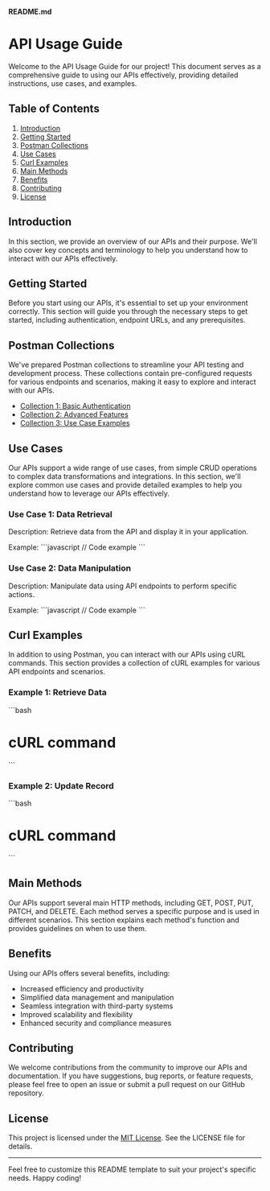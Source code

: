 **README.md**

# API Usage Guide

Welcome to the API Usage Guide for our project! This document serves as a comprehensive guide to using our APIs effectively, providing detailed instructions, use cases, and examples.

## Table of Contents

1. [Introduction](#introduction)
2. [Getting Started](#getting-started)
3. [Postman Collections](#postman-collections)
4. [Use Cases](#use-cases)
5. [Curl Examples](#curl-examples)
6. [Main Methods](#main-methods)
7. [Benefits](#benefits)
8. [Contributing](#contributing)
9. [License](#license)

## Introduction

In this section, we provide an overview of our APIs and their purpose. We'll also cover key concepts and terminology to help you understand how to interact with our APIs effectively.

## Getting Started

Before you start using our APIs, it's essential to set up your environment correctly. This section will guide you through the necessary steps to get started, including authentication, endpoint URLs, and any prerequisites.

## Postman Collections

We've prepared Postman collections to streamline your API testing and development process. These collections contain pre-configured requests for various endpoints and scenarios, making it easy to explore and interact with our APIs.

- [Collection 1: Basic Authentication]([link-to-collection-1](https://github.com/harshad-kadam/PostmanCollections/blob/main/Ecommerce%20App.postman_collection.json))
- [Collection 2: Advanced Features]([link-to-collection-2](https://github.com/harshad-kadam/PostmanCollections/blob/main/Ecommerce%20App.postman_collection.json))
- [Collection 3: Use Case Examples]([link-to-collection-3](https://github.com/harshad-kadam/PostmanCollections/blob/main/Ecommerce%20App.postman_collection.json))

## Use Cases

Our APIs support a wide range of use cases, from simple CRUD operations to complex data transformations and integrations. In this section, we'll explore common use cases and provide detailed examples to help you understand how to leverage our APIs effectively.

### Use Case 1: Data Retrieval

Description: Retrieve data from the API and display it in your application.

Example:
\`\`\`javascript
// Code example
\`\`\`

### Use Case 2: Data Manipulation

Description: Manipulate data using API endpoints to perform specific actions.

Example:
\`\`\`javascript
// Code example
\`\`\`

## Curl Examples

In addition to using Postman, you can interact with our APIs using cURL commands. This section provides a collection of cURL examples for various API endpoints and scenarios.

### Example 1: Retrieve Data

\`\`\`bash
# cURL command
\`\`\`

### Example 2: Update Record

\`\`\`bash
# cURL command
\`\`\`

## Main Methods

Our APIs support several main HTTP methods, including GET, POST, PUT, PATCH, and DELETE. Each method serves a specific purpose and is used in different scenarios. This section explains each method's function and provides guidelines on when to use them.

## Benefits

Using our APIs offers several benefits, including:

- Increased efficiency and productivity
- Simplified data management and manipulation
- Seamless integration with third-party systems
- Improved scalability and flexibility
- Enhanced security and compliance measures

## Contributing

We welcome contributions from the community to improve our APIs and documentation. If you have suggestions, bug reports, or feature requests, please feel free to open an issue or submit a pull request on our GitHub repository.

## License

This project is licensed under the [MIT License]([link-to-license](https://github.com/harshad-kadam/PostmanCollections/blob/main/LICENSE) ). See the LICENSE file for details.

---

Feel free to customize this README template to suit your project's specific needs. Happy coding!
